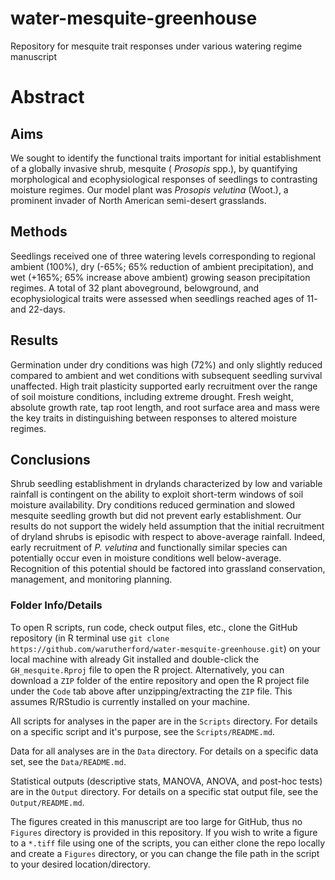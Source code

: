 # water-mesquite-greenhouse
Repository for mesquite trait responses under various watering regime manuscript

# Abstract

## Aims
We sought to identify the functional traits important for initial establishment of a globally invasive shrub, mesquite ( _Prosopis_ spp.), by quantifying morphological and ecophysiological responses of seedlings to contrasting moisture regimes. Our model plant was _Prosopis velutina_ (Woot.), a prominent invader of North American semi-desert grasslands. 

## Methods
Seedlings received one of three watering levels corresponding to regional ambient (100%), dry (-65%; 65% reduction of ambient precipitation), and wet (+165%; 65% increase above ambient) growing season precipitation regimes. A total of 32 plant aboveground, belowground, and ecophysiological traits were assessed when seedlings reached ages of 11- and 22-days. 

## Results
Germination under dry conditions was high (72%) and only slightly reduced compared to ambient and wet conditions with subsequent seedling survival unaffected. High trait plasticity supported early recruitment over the range of soil moisture conditions, including extreme drought. Fresh weight, absolute growth rate, tap root length, and root surface area and mass were the key traits in distinguishing between responses to altered moisture regimes.

## Conclusions
Shrub seedling establishment in drylands characterized by low and variable rainfall is contingent on the ability to exploit short-term windows of soil moisture availability. Dry conditions reduced germination and slowed mesquite seedling growth but did not prevent early establishment. Our results do not support the widely held assumption that the initial recruitment of dryland shrubs is episodic with respect to above-average rainfall. Indeed, early recruitment of _P. velutina_ and functionally similar species can potentially occur even in moisture conditions well below-average. Recognition of this potential should be factored into grassland conservation, management, and monitoring planning.


### Folder Info/Details
To open R scripts, run code, check output files, etc., clone the GitHub repository (in R terminal use `git clone https://github.com/warutherford/water-mesquite-greenhouse.git`) on your local machine with already Git installed and double-click the `GH_mesquite.Rproj` file to open the R project. Alternatively, you can download a `ZIP` folder of the entire repository and open the R project file under the `Code` tab above after unzipping/extracting the `ZIP` file. This assumes R/RStudio is currently installed on your machine.

All scripts for analyses in the paper are in the `Scripts` directory. For details on a specific script and it's purpose, see the `Scripts/README.md`.

Data for all analyses are in the `Data` directory. For details on a specific data set, see the `Data/README.md`.

Statistical outputs (descriptive stats, MANOVA, ANOVA, and post-hoc tests) are in the `Output` directory. For details on a specific stat output file, see the `Output/README.md`. 

The figures created in this manuscript are too large for GitHub, thus no `Figures` directory is provided in this repository. If you wish to write a figure to a `*.tiff` file using one of the scripts, you can either clone the repo locally and create a `Figures` directory, or you can change the file path in the script to your desired location/directory.
